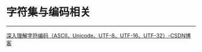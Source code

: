 # 字符集与编码相关

------

[深入理解字符编码（ASCII、Unicode、UTF-8、UTF-16、UTF-32）-CSDN博客](https://blog.csdn.net/hollis_chuang/article/details/110729762)